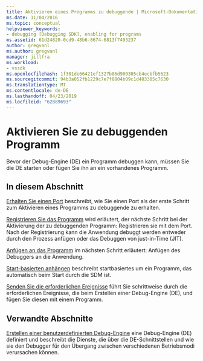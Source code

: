 ```yaml
---
title: Aktivieren eines Programms zu debuggende | Microsoft-Dokumentation
ms.date: 11/04/2016
ms.topic: conceptual
helpviewer_keywords:
- debugging [Debugging SDK], enabling for programs
ms.assetid: 61d24820-0cd9-48b6-8674-6813f7493237
author: gregvanl
ms.author: gregvanl
manager: jillfra
ms.workload:
- vssdk
ms.openlocfilehash: 1f301de66421ef1327b86d900305cb4ecbfb5623
ms.sourcegitcommit: 94b3a052fb1229c7e7f8804b09c1d403385c7630
ms.translationtype: MT
ms.contentlocale: de-DE
ms.lasthandoff: 04/23/2019
ms.locfileid: "62889693"
---
```

# <a name="enable-a-program-to-be-debugged"></a>Aktivieren Sie zu debuggenden Programm
Bevor der Debug-Engine (DE) ein Programm debuggen kann, müssen Sie die DE starten oder fügen Sie ihn an ein vorhandenes Programm.

## <a name="in-this-section"></a>In diesem Abschnitt
 [Erhalten Sie einen Port](../../extensibility/debugger/getting-a-port.md) beschreibt, wie Sie einen Port als der erste Schritt zum Aktivieren eines Programms zu debuggende zu erhalten.

 [Registrieren Sie das Programm](../../extensibility/debugger/registering-the-program.md) wird erläutert, der nächste Schritt bei der Aktivierung der zu debuggenden Programm: Registrieren sie mit dem Port. Nach der Registrierung kann die Anwendung debuggt werden entweder durch den Prozess anfügen oder das Debuggen von just-in-Time (JIT).

 [Anfügen an das Programm](../../extensibility/debugger/attaching-to-the-program.md) im nächsten Schritt erläutert: Anfügen des Debuggers an die Anwendung.

 [Start-basierten anhängen](../../extensibility/debugger/launch-based-attachment.md) beschreibt startbasiertes um ein Programm, das automatisch beim Start durch die SDM ist.

 [Senden Sie die erforderlichen Ereignisse](../../extensibility/debugger/sending-the-required-events.md) führt Sie schrittweise durch die erforderlichen Ereignisse, die beim Erstellen einer Debug-Engine (DE), und fügen Sie diesen mit einem Programm.

## <a name="related-sections"></a>Verwandte Abschnitte
 [Erstellen einer benutzerdefinierten Debug-Engine](../../extensibility/debugger/creating-a-custom-debug-engine.md) eine Debug-Engine (DE) definiert und beschreibt die Dienste, die über die DE-Schnittstellen und wie sie den Debugger für den Übergang zwischen verschiedenen Betriebsmodi verursachen können.